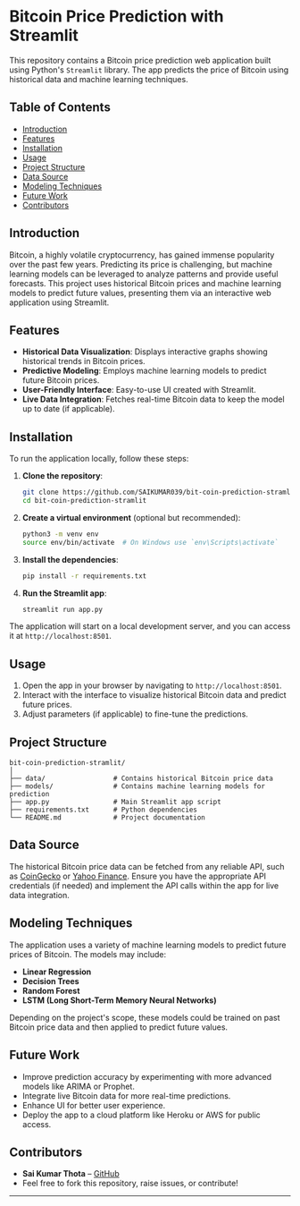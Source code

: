 
# Bitcoin Price Prediction with Streamlit

This repository contains a Bitcoin price prediction web application built using Python's `Streamlit` library. The app predicts the price of Bitcoin using historical data and machine learning techniques. 

## Table of Contents
- [Introduction](#introduction)
- [Features](#features)
- [Installation](#installation)
- [Usage](#usage)
- [Project Structure](#project-structure)
- [Data Source](#data-source)
- [Modeling Techniques](#modeling-techniques)
- [Future Work](#future-work)
- [Contributors](#contributors)

## Introduction

Bitcoin, a highly volatile cryptocurrency, has gained immense popularity over the past few years. Predicting its price is challenging, but machine learning models can be leveraged to analyze patterns and provide useful forecasts. This project uses historical Bitcoin prices and machine learning models to predict future values, presenting them via an interactive web application using Streamlit.

## Features

- **Historical Data Visualization**: Displays interactive graphs showing historical trends in Bitcoin prices.
- **Predictive Modeling**: Employs machine learning models to predict future Bitcoin prices.
- **User-Friendly Interface**: Easy-to-use UI created with Streamlit.
- **Live Data Integration**: Fetches real-time Bitcoin data to keep the model up to date (if applicable).

## Installation

To run the application locally, follow these steps:

1. **Clone the repository**:
    ```bash
    git clone https://github.com/SAIKUMAR039/bit-coin-prediction-stramlit.git
    cd bit-coin-prediction-stramlit
    ```

2. **Create a virtual environment** (optional but recommended):
    ```bash
    python3 -m venv env
    source env/bin/activate  # On Windows use `env\Scripts\activate`
    ```

3. **Install the dependencies**:
    ```bash
    pip install -r requirements.txt
    ```

4. **Run the Streamlit app**:
    ```bash
    streamlit run app.py
    ```

The application will start on a local development server, and you can access it at `http://localhost:8501`.

## Usage

1. Open the app in your browser by navigating to `http://localhost:8501`.
2. Interact with the interface to visualize historical Bitcoin data and predict future prices.
3. Adjust parameters (if applicable) to fine-tune the predictions.

## Project Structure

```
bit-coin-prediction-stramlit/
│
├── data/                 # Contains historical Bitcoin price data
├── models/               # Contains machine learning models for prediction
├── app.py                # Main Streamlit app script
├── requirements.txt      # Python dependencies
└── README.md             # Project documentation
```

## Data Source

The historical Bitcoin price data can be fetched from any reliable API, such as [CoinGecko](https://www.coingecko.com/) or [Yahoo Finance](https://finance.yahoo.com/cryptocurrencies/). Ensure you have the appropriate API credentials (if needed) and implement the API calls within the app for live data integration.

## Modeling Techniques

The application uses a variety of machine learning models to predict future prices of Bitcoin. The models may include:

- **Linear Regression**
- **Decision Trees**
- **Random Forest**
- **LSTM (Long Short-Term Memory Neural Networks)**

Depending on the project's scope, these models could be trained on past Bitcoin price data and then applied to predict future values.

## Future Work

- Improve prediction accuracy by experimenting with more advanced models like ARIMA or Prophet.
- Integrate live Bitcoin data for more real-time predictions.
- Enhance UI for better user experience.
- Deploy the app to a cloud platform like Heroku or AWS for public access.

## Contributors

- **Sai Kumar Thota** – [GitHub](https://github.com/SAIKUMAR039)
- Feel free to fork this repository, raise issues, or contribute!

---
